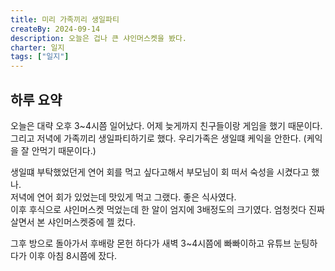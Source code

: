 ```yaml
---
title: 미리 가족끼리 생일파티
createBy: 2024-09-14
description: 오늘은 겁나 큰 샤인머스켓을 봤다.
charter: 일지
tags: ["일지"]
---
```


## 하루 요약

오늘은 대략 오후 3~4시쯤 일어났다. 어제 늦게까지 친구들이랑 게임을 했기 때문이다.  
그리고 저녁에 가족끼리 생일파티하기로 했다. 우리가족은 생일떄 케익을 안한다. (케익을 잘 안먹기 때문이다.)

생일떄 부탁했었던게 연어 회를 먹고 싶다고해서 부모님이 회 떠서 숙성을 시켰다고 했나.  
저녁에 연어 회가 있었는데 맛있게 먹고 그랬다. 좋은 식사였다.  
이후 후식으로 샤인머스켓 먹었는데 한 알이 엄지에 3배정도의 크기였다. 엄청컷다 진짜 살면서 본 샤인머스켓중에 젤 컸다.

그후 방으로 돌아가서 후배랑 몬헌 하다가 새벽 3~4시쯤에 빠빠이하고 유튜브 눈팅하다가 이후 아침 8시쯤에 잤다.
